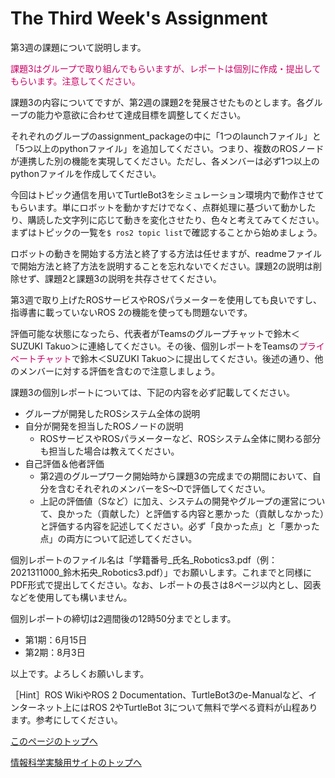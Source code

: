 # The Third Week's Assignment

第3週の課題について説明します。

<span style="color: #CC0066;">課題3はグループで取り組んでもらいますが、レポートは個別に作成・提出してもらいます。注意してください。</span>

課題3の内容についてですが、第2週の課題2を発展させたものとします。各グループの能力や意欲に合わせて達成目標を調整してください。

それぞれのグループのassignment_packageの中に「1つのlaunchファイル」と「5つ以上のpythonファイル」を追加してください。つまり、複数のROSノードが連携した別の機能を実現してください。ただし、各メンバーは必ず1つ以上のpythonファイルを作成してください。

今回はトピック通信を用いてTurtleBot3をシミュレーション環境内で動作させてもらいます。単にロボットを動かすだけでなく、点群処理に基づいて動かしたり、購読した文字列に応じて動きを変化させたり、色々と考えてみてください。まずはトピックの一覧を`$ ros2 topic list`で確認することから始めましょう。

ロボットの動きを開始する方法と終了する方法は任せますが、readmeファイルで開始方法と終了方法を説明することを忘れないでください。課題2の説明は削除せず、課題2と課題3の説明を共存させてください。

第3週で取り上げたROSサービスやROSパラメーターを使用しても良いですし、指導書に載っていないROS 2の機能を使っても問題ないです。

評価可能な状態になったら、代表者がTeamsのグループチャットで鈴木＜SUZUKI Takuo＞に連絡してください。その後、個別レポートをTeamsの<span style="color: #CC0066;">プライベートチャット</span>で鈴木＜SUZUKI Takuo＞に提出してください。後述の通り、他のメンバーに対する評価を含むので注意しましょう。

課題3の個別レポートについては、下記の内容を必ず記載してください。
- グループが開発したROSシステム全体の説明
- 自分が開発を担当したROSノードの説明
    - ROSサービスやROSパラメーターなど、ROSシステム全体に関わる部分も担当した場合は教えてください。
- 自己評価＆他者評価
    - 第2週のグループワーク開始時から課題3の完成までの期間において、自分を含むそれぞれのメンバーをS〜Dで評価してください。
    - 上記の評価値（Sなど）に加え、システムの開発やグループの運営について、良かった（貢献した）と評価する内容と悪かった（貢献しなかった）と評価する内容を記述してください。必ず「良かった点」と「悪かった点」の両方について記述してください。

個別レポートのファイル名は「学籍番号_氏名_Robotics3.pdf（例：2021311000_鈴木拓央_Robotics3.pdf）」でお願いします。これまでと同様にPDF形式で提出してください。なお、レポートの長さは8ページ以内とし、図表などを使用しても構いません。

個別レポートの締切は2週間後の12時50分までとします。
- 第1期：6月15日
- 第2期：8月3日

以上です。よろしくお願いします。

［Hint］ROS WikiやROS 2 Documentation、TurtleBot3のe-Manualなど、インターネット上にはROS 2やTurtleBot 3について無料で学べる資料が山程あります。参考にしてください。

[このページのトップへ](#)

[情報科学実験用サイトのトップへ](https://stl-apu.github.io/laboratory_experiments/)
